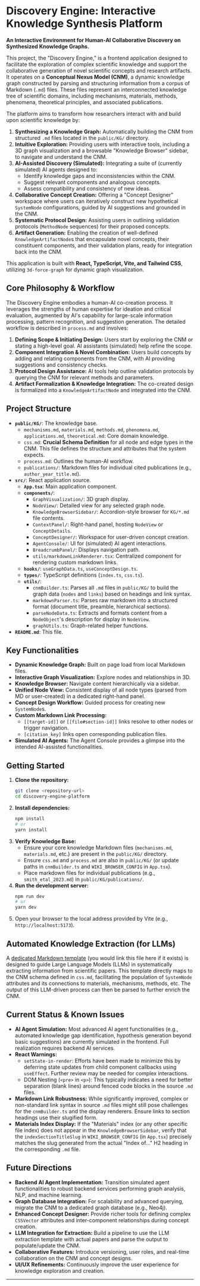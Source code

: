 # Discovery Engine: Interactive Knowledge Synthesis Platform

**An Interactive Environment for Human-AI Collaborative Discovery on Synthesized Knowledge Graphs.**

This project, the "Discovery Engine," is a frontend application designed to facilitate the exploration of complex scientific knowledge and support the collaborative generation of novel scientific concepts and research artifacts. It operates on a **Conceptual Nexus Model (CNM)**, a dynamic knowledge graph constructed by parsing and structuring information from a corpus of Markdown (`.md`) files. These files represent an interconnected knowledge tree of scientific domains, including mechanisms, materials, methods, phenomena, theoretical principles, and associated publications.

The platform aims to transform how researchers interact with and build upon scientific knowledge by:
1.  **Synthesizing a Knowledge Graph:** Automatically building the CNM from structured `.md` files located in the `public/KG/` directory.
2.  **Intuitive Exploration:** Providing users with interactive tools, including a 3D graph visualization and a browsable "Knowledge Browser" sidebar, to navigate and understand the CNM.
3.  **AI-Assisted Discovery (Simulated):** Integrating a suite of (currently simulated) AI agents designed to:
    *   Identify knowledge gaps and inconsistencies within the CNM.
    *   Suggest relevant components and analogous concepts.
    *   Assess compatibility and consistency of new ideas.
4.  **Collaborative Concept Creation:** Offering a "Concept Designer" workspace where users can iteratively construct new hypothetical `SystemNode` configurations, guided by AI suggestions and grounded in the CNM.
5.  **Systematic Protocol Design:** Assisting users in outlining validation protocols (`MethodNode` sequences) for their proposed concepts.
6.  **Artifact Generation:** Enabling the creation of well-defined `KnowledgeArtifactNode`s that encapsulate novel concepts, their constituent components, and their validation plans, ready for integration back into the CNM.

This application is built with **React, TypeScript, Vite, and Tailwind CSS**, utilizing `3d-force-graph` for dynamic graph visualization.

## Core Philosophy & Workflow

The Discovery Engine embodies a human-AI co-creation process. It leverages the strengths of human expertise for ideation and critical evaluation, augmented by AI's capability for large-scale information processing, pattern recognition, and suggestion generation. The detailed workflow is described in `process.md` and involves:

1.  **Defining Scope & Initiating Design:** Users start by exploring the CNM or stating a high-level goal. AI assistants (simulated) help refine the scope.
2.  **Component Integration & Novel Combination:** Users build concepts by adding and relating components from the CNM, with AI providing suggestions and consistency checks.
3.  **Protocol Design Assistance:** AI tools help outline validation protocols by querying the CNM for relevant methods and parameters.
4.  **Artifact Formalization & Knowledge Integration:** The co-created design is formalized into a `KnowledgeArtifactNode` and integrated into the CNM.

## Project Structure

*   **`public/KG/`**: The knowledge base.
    *   `mechanisms.md`, `materials.md`, `methods.md`, `phenomena.md`, `applications.md`, `theoretical.md`: Core domain knowledge.
    *   `css.md`: **Crucial Schema Definition** for all node and edge types in the CNM. This file defines the structure and attributes that the system expects.
    *   `process.md`: Outlines the human-AI workflow.
    *   `publications/`: Markdown files for individual cited publications (e.g., `author_year_title.md`).
*   **`src/`**: React application source.
    *   **`App.tsx`**: Main application component.
    *   **`components/`**:
        *   `GraphVisualization/`: 3D graph display.
        *   `NodeView/`: Detailed view for any selected graph node.
        *   `KnowledgeBrowserSidebar/`: Accordion-style browser for `KG/*.md` file contents.
        *   `ContextPanel/`: Right-hand panel, hosting `NodeView` or `ConceptDetails`.
        *   `ConceptDesigner/`: Workspace for user-driven concept creation.
        *   `AgentConsole/`: UI for (simulated) AI agent interactions.
        *   `BreadcrumbPanel/`: Displays navigation path.
        *   `utils/markdownLinkRenderer.tsx`: Centralized component for rendering custom markdown links.
    *   **`hooks/`**: `useGraphData.ts`, `useConceptDesign.ts`.
    *   **`types/`**: TypeScript definitions (`index.ts`, `css.ts`).
    *   **`utils/`**:
        *   `cnmBuilder.ts`: Parses all `.md` files in `public/KG/` to build the graph data (`nodes` and `links`) based on headings and link syntax.
        *   `markdownParser.ts`: Parses raw markdown into a structured format (document title, preamble, hierarchical sections).
        *   `parseNodeData.ts`: Extracts and formats content from a `NodeObject`'s description for display in `NodeView`.
        *   `graphUtils.ts`: Graph-related helper functions.
*   **`README.md`**: This file.

## Key Functionalities

*   **Dynamic Knowledge Graph:** Built on page load from local Markdown files.
*   **Interactive Graph Visualization:** Explore nodes and relationships in 3D.
*   **Knowledge Browser:** Navigate content hierarchically via a sidebar.
*   **Unified Node View:** Consistent display of all node types (parsed from MD or user-created) in a dedicated right-hand panel.
*   **Concept Design Workflow:** Guided process for creating new `SystemNode`s.
*   **Custom Markdown Link Processing:**
    *   `[[target-id]]` or `[[file#section-id]]` links resolve to other nodes or trigger navigation.
    *   `[citation_key]` links open corresponding publication files.
*   **Simulated AI Agents:** The Agent Console provides a glimpse into the intended AI-assisted functionalities.

## Getting Started

1.  **Clone the repository:**
    ```bash
    git clone <repository-url>
    cd discovery-engine-platform 
    ```
2.  **Install dependencies:**
    ```bash
    npm install
    # or
    yarn install
    ```
3.  **Verify Knowledge Base:**
    *   Ensure your core knowledge Markdown files (`mechanisms.md`, `materials.md`, etc.) are present in the `public/KG/` directory.
    *   Ensure `css.md` and `process.md` are also in `public/KG/` (or update paths in `cnmBuilder.ts` and `WIKI_BROWSER_CONFIG` in `App.tsx`).
    *   Place markdown files for individual publications (e.g., `smith_etal_2023.md`) in `public/KG/publications/`.
4.  **Run the development server:**
    ```bash
    npm run dev
    # or
    yarn dev
    ```
5.  Open your browser to the local address provided by Vite (e.g., `http://localhost:5173`).

## Automated Knowledge Extraction (for LLMs)

A [dedicated Markdown template](template_llm_extraction.md) (you would link this file here if it exists) is designed to guide Large Language Models (LLMs) in systematically extracting information from scientific papers. This template directly maps to the CNM schema defined in `css.md`, facilitating the population of `SystemNode` attributes and its connections to materials, mechanisms, methods, etc. The output of this LLM-driven process can then be parsed to further enrich the CNM.

## Current Status & Known Issues

*   **AI Agent Simulation:** Most advanced AI agent functionalities (e.g., automated knowledge gap identification, hypothesis generation beyond basic suggestions) are currently simulated in the frontend. Full realization requires backend AI services.
*   **React Warnings:**
    *   `setState-in-render`: Efforts have been made to minimize this by deferring state updates from child component callbacks using `useEffect`. Further review may be needed for complex interactions.
    *   DOM Nesting (`<pre>` in `<p>`): This typically indicates a need for better separation (blank lines) around fenced code blocks in the source `.md` files.
*   **Markdown Link Robustness:** While significantly improved, complex or non-standard link syntax in source `.md` files might still pose challenges for the `cnmBuilder.ts` and the display renderers. Ensure links to section headings use their slugified form.
*   **Materials Index Display:** If the "Materials" index (or any other specific file index) does not appear in the `KnowledgeBrowserSidebar`, verify that the `indexSectionTitleSlug` in `WIKI_BROWSER_CONFIG` (in `App.tsx`) precisely matches the slug generated from the actual "Index of..." H2 heading in the corresponding `.md` file.

## Future Directions

*   **Backend AI Agent Implementation:** Transition simulated agent functionalities to robust backend services performing graph analysis, NLP, and machine learning.
*   **Graph Database Integration:** For scalability and advanced querying, migrate the CNM to a dedicated graph database (e.g., Neo4j).
*   **Enhanced Concept Designer:** Provide richer tools for defining complex `CSSVector` attributes and inter-component relationships during concept creation.
*   **LLM Integration for Extraction:** Build a pipeline to use the LLM extraction template with actual papers and parse the output to populate/update the CNM.
*   **Collaborative Features:** Introduce versioning, user roles, and real-time collaboration on the CNM and concept designs.
*   **UI/UX Refinements:** Continuously improve the user experience for knowledge exploration and creation.

---
